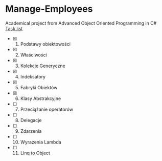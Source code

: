 # Manage-Employees
Academical project from Advanced Object Oriented Programming in C#
[Task list](https://docs.google.com/document/d/1xBkcejKEPOEOtjMFldRr_G-MYsrue1QMdeBTqp72VNs/edit#)
- [x] 1. Podstawy obiektowości
- [X] 2. Właściwości
- [X] 3. Kolekcje Generyczne
- [X] 4. Indeksatory
- [X] 5. Fabryki Obiektów
- [X] 6. Klasy Abstrakcyjne
- [ ] 7. Przeciążanie operatorów
- [ ] 8. Delegacje
- [ ] 9. Zdarzenia
- [ ] 10. Wyrażenia Lambda
- [ ] 11. Linq to Object 
